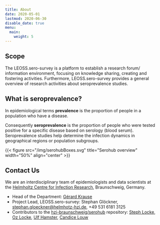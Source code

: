 ```yaml
---
title: About
date: 2020-05-01
lastmod: 2020-06-30
disable_date: true
menu:
  main:
    weight: 5
---
```


## Scope
The LEOSS.sero-survey is a platform to establish a research forum/ information environment, focusing on knowledge sharing, creating and fostering activities. Furthermore, LEOSS.sero-survey provides a general overview of research activities about seroprevalence studies.

## What is seroprevalence?
In epidemiological terms __prevalence__ is the proportion of people in a population who have a disease.

Consequently __seroprevalence__ is the proportion of people who were tested positive for a specific disease based on serology (blood serum). Seroprevalence studies help determine the infection dynamics in geographical regions or population subgroups.

{{< figure src="/img/serohubBoxes.svg" title="Serohub overview" width="50%" align="center" >}}

## Contact Us
We are an interdisciplinary team of epidemiologists and data scientists at the [Helmholtz Centre for Infection Research](https://www.helmholtz-hzi.de/), Braunschweig, Germany.

* Head of the Department: [Gérard Krause](https://www.helmholtz-hzi.de/en/research/research-topics/bacterial-and-viral-pathogens/epidemiology/gerard-krause/)
* Project Lead, LEOSS.sero-survey: Stephan Glöckner, stephan.gloeckner@helmhotz-hzi.de, +49 531 6181 3125
* Contributors to the [hzi-braunschweig/serohub](https://github.com/hzi-braunschweig/serohub/graphs/contributors) repository: [Steph Locke](https://github.com/stephlocke), [Oz Locke](https://github.com/OzLocke), [Ulf Hamster](https://github.com/ulf1), [Candice Louw](https://github.com/Candice-Louw)
